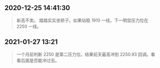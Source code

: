 ## 2020-12-25 14:41:30

> 新高不卖。
> 踏踏实实坐轿子。如果站稳 1910 一线，下一明显压力位在 2250 一线。

## 2021-01-27 13:21

> 一个月前判断 2250 是第二压力位。结果前天最高冲到 2250.93 回调。看看后面是否能冲过去。
